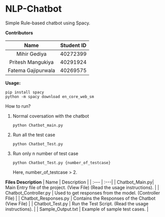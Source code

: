 # NLP-Chatbot

Simple Rule-based chatbot using Spacy.

**Contributors**

| Name               | Student ID |
| :---: | :---:|
| Mihir Gediya       | 40272399   |
| Pritesh Mangukiya  | 40291924   |
| Fatema Gajipurwala | 40269575   |

**Usage:**
```console
pip install spacy
python -m spacy download en_core_web_sm
```

How to run?
1. Normal coversation with the chatbot
   
   ```console
   python Chatbot_main.py
   ```
2. Run all the test case
    
   ```console
   python Chatbot_Test.py
   ```
3. Run only n number of test case
   
   ```console
   python Chatbot_Test.py {number_of_testcase}
   ```
   Here, number_of_testcase > 2.

**Files Description**
| Name | Description |
| :--- | :---|
| Chatbot_Main.py| Main Entry file of the project. (View File) (Read the usage instructions). |
| Chatbot_Controller.py | Used to get responses from the model. (Controller FIle)    |
| Chatbot_Responses.py | Contains the Responses of the Chatbot (View File)   |
| Chatbot_Test.py | Run the Test Script. (Read the usage instructions). |
| Sample_Output.txt | Example of sample test cases. |
